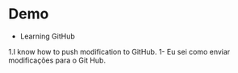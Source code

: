 # Demo

- Learning GitHub

1.I know how to push modification to GitHub.
1- Eu sei como enviar modificações para o Git Hub.
